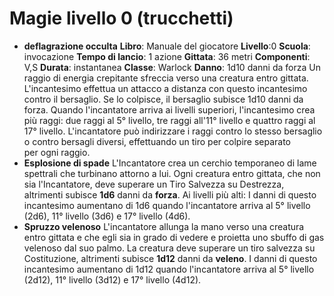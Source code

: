 # Magie livello 0 (trucchetti)

- **deflagrazione occulta**
  **Libro**: Manuale del giocatore
  **Livello**:0
  **Scuola**: invocazione
  **Tempo di lancio**: 1 azione
  **Gittata**: 36 metri
  **Componenti**: V,S
  **Durata**: instantanea
  **Classe**: Warlock
  **Danno**: 1d10 danni da forza
  Un raggio di energia crepitante sfreccia verso una creatura entro gittata.
	L'incantesimo effettua un attacco a distanza con questo incantesimo contro il bersaglio.
	Se lo colpisce, il bersaglio subisce 1d10 danni da forza.
	Quando l'incantatore arriva ai livelli superiori, l'incantesimo crea più raggi: due raggi al 5° livello, tre raggi all'11° livello e quattro raggi al 17° livello.
	L'incantatore può indirizzare i raggi contro lo stesso bersaglio o contro bersagli diversi, effettuando un tiro per colpire separato per ogni raggio.
- **Esplosione di spade**
	L'Incantatore crea un cerchio temporaneo di lame spettrali che turbinano attorno a lui.
	Ogni creatura entro gittata, che non sia l'Incantatore, deve superare un Tiro Salvezza su Destrezza, altrimenti subisce **1d6** danni da **forza**.
	Ai livelli più alti: I danni di questo incantesimo aumentano di 1d6 quando l'incantatore arriva al 5° livello (2d6), 11° livello (3d6) e 17° livello (4d6).
- **Spruzzo velenoso**
	L'incantatore allunga la mano verso una creatura entro gittata e che egli sia in grado di vedere e proietta uno sbuffo di gas velenoso dal suo palmo.
	La creatura deve superare un tiro salvezza su Costituzione, altrimenti subisce **1d12** danni da **veleno**.
	I danni di questo incantesimo aumentano di 1d12 quando l'incantatore arriva al 5° livello (2d12), 11° livello (3d12) e 17° livello (4d12).
